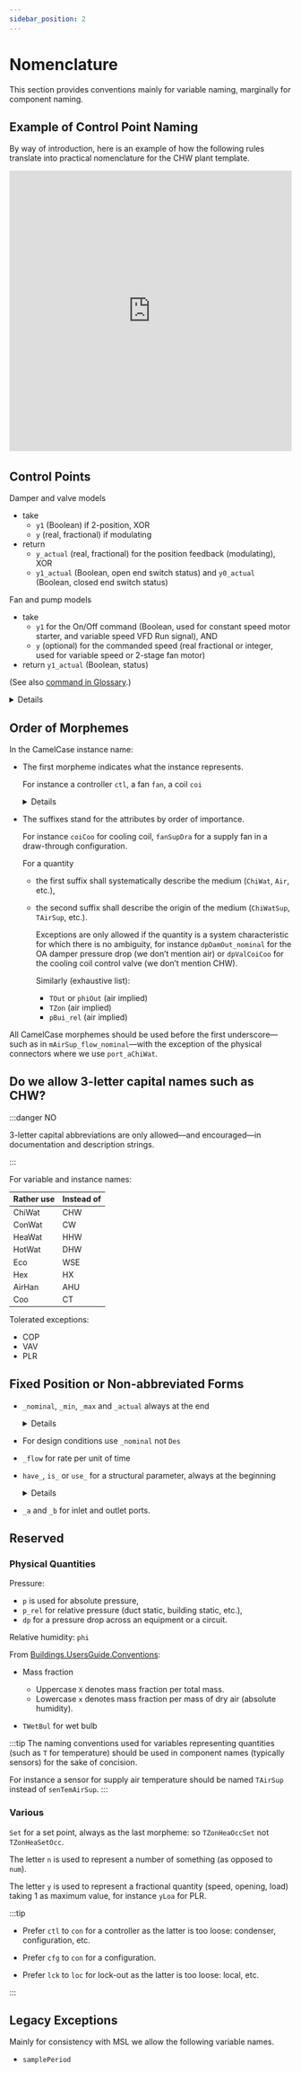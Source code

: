 ```yaml
---
sidebar_position: 2
---
```


# Nomenclature

This section provides conventions mainly for variable naming, marginally for component naming.


## Example of Control Point Naming

By way of introduction, here is an example of how the following rules translate into practical nomenclature for the CHW plant template.

<iframe src="https://docs.google.com/document/d/1LeutsY9__ClaIEjmvRHkIAMGX5dlW0Xo1BFGvJTHjs4/preview" frameborder="0" allowfullscreen width="100%" height="500"></iframe>


## Control Points

Damper and valve models
- take
  - `y1` (Boolean) if 2-position, XOR
  - `y` (real, fractional) if modulating
- return
  - `y_actual` (real, fractional) for the position feedback (modulating), XOR
  - `y1_actual` (Boolean, open end switch status) and `y0_actual` (Boolean, closed end switch status)

Fan and pump models
- take
  - `y1` for the On/Off command (Boolean, used for constant speed motor starter, and variable speed VFD Run signal), AND
  - `y` (optional) for the commanded speed (real fractional or integer, used for variable speed or 2-stage fan motor)
- return `y1_actual` (Boolean, status)

(See also [command in Glossary](./glossary.md#command).)


<details>

***Still need to clarify*** the use of `u` and `y` in MBL.

- Is it in reference to the control system (as I/O points) or in reference to the modeled component (either the process—for a sensor—or the controls)?
- Is it at all related to control theory as in the diagram below? Obviously not as we would then use `u` for the controller *output* and `e = ysp - y` so something in the `y` domain for the controller *input*.

![control](/img/control.png)

</details>

## Order of Morphemes

In the CamelCase instance name:

- The first morpheme indicates what the instance represents.

  For instance a controller `ctl`, a fan `fan`, a coil `coi`

  <details>

  This is motivated by the naming of

  - quantity variables: we would not use `SupAirT` for the supply air temperature, but rather `TAirSup`,

  - physical connectors: see `port_a`.

  </details>

- The suffixes stand for the attributes by order of importance.

  For instance `coiCoo` for cooling coil, `fanSupDra` for a supply fan in a draw-through configuration.

  For a quantity

  - the first suffix shall systematically describe the medium (`ChiWat`, `Air`, etc.),
  - the second suffix shall describe the origin of the medium (`ChiWatSup`, `TAirSup`, etc.).

    Exceptions are only allowed if the quantity is a system characteristic for which there is no ambiguity, for instance `dpDamOut_nominal` for the OA damper pressure drop (we don’t mention air) or `dpValCoiCoo` for the cooling coil control valve (we don’t mention CHW).

    Similarly (exhaustive list):

    - `TOut` or `phiOut` (air implied)
    - `TZon` (air implied)
    - `pBui_rel` (air implied)


All CamelCase morphemes should be used before the first underscore&mdash;such as in `mAirSup_flow_nominal`&mdash;with the exception of the physical connectors where we use `port_aChiWat`.


## Do we allow 3-letter capital names such as CHW?

:::danger NO

3-letter capital abbreviations are only allowed&mdash;and encouraged&mdash;in documentation and description strings.

:::


For variable and instance names:

| Rather use | Instead of |
| ---------- | ---------- |
| ChiWat     | CHW        |
| ConWat     | CW         |
| HeaWat     | HHW        |
| HotWat     | DHW        |
| Eco        | WSE        |
| Hex        | HX         |
| AirHan     | AHU        |
| Coo        | CT         |

Tolerated exceptions:

- COP
- VAV
- PLR


## Fixed Position or Non-abbreviated Forms

- `_nominal`, `_min`, `_max` and `_actual` always at the end

  <details>

  `min` and `max` are attributes of primitive types in Modelica, same as `nominal`, and should have the same notation, not Min and Max in CamelCase.

  </details>

- For design conditions use `_nominal` not `Des`

- `_flow` for rate per unit of time

- `have_`, `is_` or `use_` for a structural parameter, always at the beginning

  <details>

  Why not `has_`? Because “Does it have?”, same for “Does it use?”, but “Is it?”

  </details>

- `_a` and `_b` for inlet and outlet ports.


## Reserved

### Physical Quantities

Pressure:

- `p` is used for absolute pressure,
- `p_rel` for relative pressure (duct static, building static, etc.),
- `dp` for a pressure drop across an equipment or a circuit.

Relative humidity: `phi`

From [Buildings.UsersGuide.Conventions](https://simulationresearch.lbl.gov/modelica/releases/v8.1.0/help/Buildings_UsersGuide.html#Buildings.UsersGuide.Conventions):

- Mass fraction
  - Uppercase `X` denotes mass fraction per total mass.
  - Lowercase `x` denotes mass fraction per mass of dry air (absolute humidity).

- `TWetBul` for wet bulb

:::tip
The naming conventions used for variables representing quantities (such as `T` for temperature) should be used in component names (typically sensors) for the sake of concision.

For instance a sensor for supply air temperature should be named `TAirSup` instead of `senTemAirSup`.
:::

### Various

`Set` for a set point, always as the last morpheme: so `TZonHeaOccSet` not `TZonHeaSetOcc`.

The letter `n` is used to represent a number of something (as opposed to `num`).

The letter `y` is used to represent a fractional quantity (speed, opening, load) taking $1$ as maximum value, for instance `yLoa` for PLR.

:::tip

  - Prefer `ctl` to `con` for a controller as the latter is too loose: condenser, configuration, etc.

  - Prefer `cfg` to `con` for a configuration.

  - Prefer `lck` to `loc` for lock-out as the latter is too loose: local, etc.

:::


##  Legacy Exceptions

Mainly for consistency with MSL we allow the following variable names.

- `samplePeriod`
